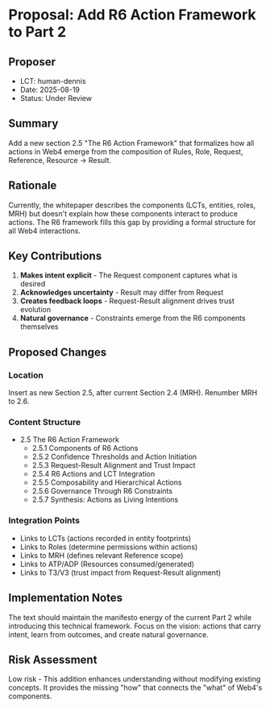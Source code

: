 # Proposal: Add R6 Action Framework to Part 2

## Proposer
- LCT: human-dennis
- Date: 2025-08-19
- Status: Under Review

## Summary
Add a new section 2.5 "The R6 Action Framework" that formalizes how all actions in Web4 emerge from the composition of Rules, Role, Request, Reference, Resource → Result.

## Rationale
Currently, the whitepaper describes the components (LCTs, entities, roles, MRH) but doesn't explain how these components interact to produce actions. The R6 framework fills this gap by providing a formal structure for all Web4 interactions.

## Key Contributions
1. **Makes intent explicit** - The Request component captures what is desired
2. **Acknowledges uncertainty** - Result may differ from Request  
3. **Creates feedback loops** - Request-Result alignment drives trust evolution
4. **Natural governance** - Constraints emerge from the R6 components themselves

## Proposed Changes

### Location
Insert as new Section 2.5, after current Section 2.4 (MRH). Renumber MRH to 2.6.

### Content Structure
- 2.5 The R6 Action Framework
  - 2.5.1 Components of R6 Actions
  - 2.5.2 Confidence Thresholds and Action Initiation
  - 2.5.3 Request-Result Alignment and Trust Impact
  - 2.5.4 R6 Actions and LCT Integration
  - 2.5.5 Composability and Hierarchical Actions
  - 2.5.6 Governance Through R6 Constraints
  - 2.5.7 Synthesis: Actions as Living Intentions

### Integration Points
- Links to LCTs (actions recorded in entity footprints)
- Links to Roles (determine permissions within actions)
- Links to MRH (defines relevant Reference scope)
- Links to ATP/ADP (Resources consumed/generated)
- Links to T3/V3 (trust impact from Request-Result alignment)

## Implementation Notes
The text should maintain the manifesto energy of the current Part 2 while introducing this technical framework. Focus on the vision: actions that carry intent, learn from outcomes, and create natural governance.

## Risk Assessment
Low risk - This addition enhances understanding without modifying existing concepts. It provides the missing "how" that connects the "what" of Web4's components.